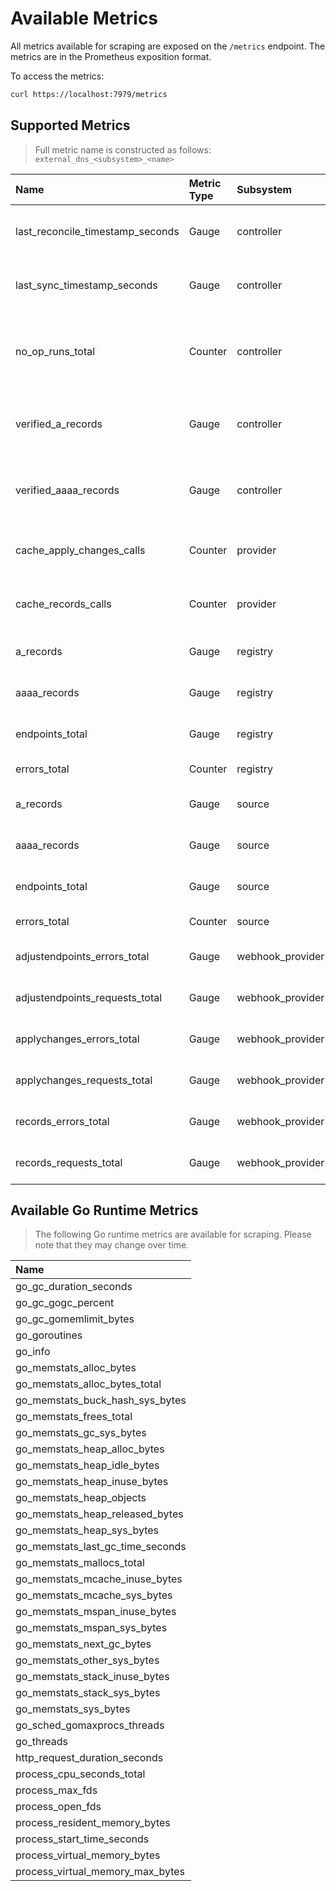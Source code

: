 # Available Metrics

<!-- THIS FILE MUST NOT BE EDITED BY HAND -->
<!-- ON NEW METRIC ADDED PLEASE RUN 'make generate-metrics-documentation' -->
<!-- markdownlint-disable MD013 -->

All metrics available for scraping are exposed on the `/metrics` endpoint.
The metrics are in the Prometheus exposition format.

To access the metrics:

```sh
curl https://localhost:7979/metrics
```

## Supported Metrics

> Full metric name is constructed as follows:
> `external_dns_<subsystem>_<name>`

| Name                             | Metric Type | Subsystem   |  Help                                                 |
|:---------------------------------|:------------|:------------|:------------------------------------------------------|
| last_reconcile_timestamp_seconds | Gauge | controller | Timestamp of last attempted sync with the DNS provider |
| last_sync_timestamp_seconds | Gauge | controller | Timestamp of last successful sync with the DNS provider |
| no_op_runs_total | Counter | controller | Number of reconcile loops ending up with no changes on the DNS provider side. |
| verified_a_records | Gauge | controller | Number of DNS A-records that exists both in source and registry. |
| verified_aaaa_records | Gauge | controller | Number of DNS AAAA-records that exists both in source and registry. |
| cache_apply_changes_calls | Counter | provider | Number of calls to the provider cache ApplyChanges. |
| cache_records_calls | Counter | provider | Number of calls to the provider cache Records list. |
| a_records | Gauge | registry | Number of Registry A records. |
| aaaa_records | Gauge | registry | Number of Registry AAAA records. |
| endpoints_total | Gauge | registry | Number of Endpoints in the registry |
| errors_total | Counter | registry | Number of Registry errors. |
| a_records | Gauge | source | Number of Source A records. |
| aaaa_records | Gauge | source | Number of Source AAAA records. |
| endpoints_total | Gauge | source | Number of Endpoints in all sources |
| errors_total | Counter | source | Number of Source errors. |
| adjustendpoints_errors_total | Gauge | webhook_provider | Errors with AdjustEndpoints method |
| adjustendpoints_requests_total | Gauge | webhook_provider | Requests with AdjustEndpoints method |
| applychanges_errors_total | Gauge | webhook_provider | Errors with ApplyChanges method |
| applychanges_requests_total | Gauge | webhook_provider | Requests with ApplyChanges method |
| records_errors_total | Gauge | webhook_provider | Errors with Records method |
| records_requests_total | Gauge | webhook_provider | Requests with Records method |

## Available Go Runtime Metrics

> The following Go runtime metrics are available for scraping. Please note that they may change over time.

| Name                  |
|:----------------------|
| go_gc_duration_seconds |
| go_gc_gogc_percent |
| go_gc_gomemlimit_bytes |
| go_goroutines |
| go_info |
| go_memstats_alloc_bytes |
| go_memstats_alloc_bytes_total |
| go_memstats_buck_hash_sys_bytes |
| go_memstats_frees_total |
| go_memstats_gc_sys_bytes |
| go_memstats_heap_alloc_bytes |
| go_memstats_heap_idle_bytes |
| go_memstats_heap_inuse_bytes |
| go_memstats_heap_objects |
| go_memstats_heap_released_bytes |
| go_memstats_heap_sys_bytes |
| go_memstats_last_gc_time_seconds |
| go_memstats_mallocs_total |
| go_memstats_mcache_inuse_bytes |
| go_memstats_mcache_sys_bytes |
| go_memstats_mspan_inuse_bytes |
| go_memstats_mspan_sys_bytes |
| go_memstats_next_gc_bytes |
| go_memstats_other_sys_bytes |
| go_memstats_stack_inuse_bytes |
| go_memstats_stack_sys_bytes |
| go_memstats_sys_bytes |
| go_sched_gomaxprocs_threads |
| go_threads |
| http_request_duration_seconds |
| process_cpu_seconds_total |
| process_max_fds |
| process_open_fds |
| process_resident_memory_bytes |
| process_start_time_seconds |
| process_virtual_memory_bytes |
| process_virtual_memory_max_bytes |
